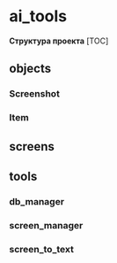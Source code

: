 # ai_tools
**Структура проекта**
[TOC]

## objects
### Screenshot
### Item
## screens
## tools
### db_manager
### screen_manager
### screen_to_text

